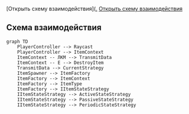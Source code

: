 [Открыть схему взаимодействия]([.](https://https://github.com/z21-cloud/GraduationProject/Assets/interaction_diagram.pdf)
[Открыть схему взаимодействия](https://https://github.com/z21-cloud/GraduationProject/Assets/interaction-diagram.html)

## Схема взаимодействия

```mermaid
graph TD
    PlayerController --> Raycast
    PlayerController --> ItemContext
    ItemContext -- ЛКМ --> TransmitData
    ItemContext -- E --> DestroyItem
    TransmitData --> CurrentStrategy
    ItemSpawner --> ItemFactory
    ItemFactory --> ItemContext
    ItemFactory --> ItemType
    ItemFactory --> IItemStateStrategy
    IItemStateStrategy --> ActiveStateStrategy
    IItemStateStrategy --> PassiveStateStrategy
    IItemStateStrategy --> PeriodicStateStrategy
